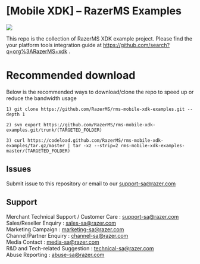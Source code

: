 # [Mobile XDK] – RazerMS Examples

<img src="https://user-images.githubusercontent.com/38641542/74424311-a9d64000-4e8c-11ea-8d80-d811cfe66972.jpg">

This repo is the collection of RazerMS XDK example project. Please find the your platform tools integration guide at https://github.com/search?q=org%3ARazerMS+xdk .

# Recommended download
Below is the recommended ways to download/clone the repo to speed up or reduce the bandwidth usage

```
1) git clone https://github.com/RazerMS/rms-mobile-xdk-examples.git --depth 1

2) svn export https://github.com/RazerMS/rms-mobile-xdk-examples.git/trunk/(TARGETED_FOLDER)

3) curl https://codeload.github.com/RazerMS/rms-mobile-xdk-examples/tar.gz/master | tar -xz --strip=2 rms-mobile-xdk-examples-master/(TARGETED_FOLDER)
```

Issues
------------

Submit issue to this repository or email to our support-sa@razer.com


Support
-------

Merchant Technical Support / Customer Care : support-sa@razer.com <br>
Sales/Reseller Enquiry : sales-sa@razer.com <br>
Marketing Campaign : marketing-sa@razer.com <br>
Channel/Partner Enquiry : channel-sa@razer.com <br>
Media Contact : media-sa@razer.com <br>
R&D and Tech-related Suggestion : technical-sa@razer.com <br>
Abuse Reporting : abuse-sa@razer.com
